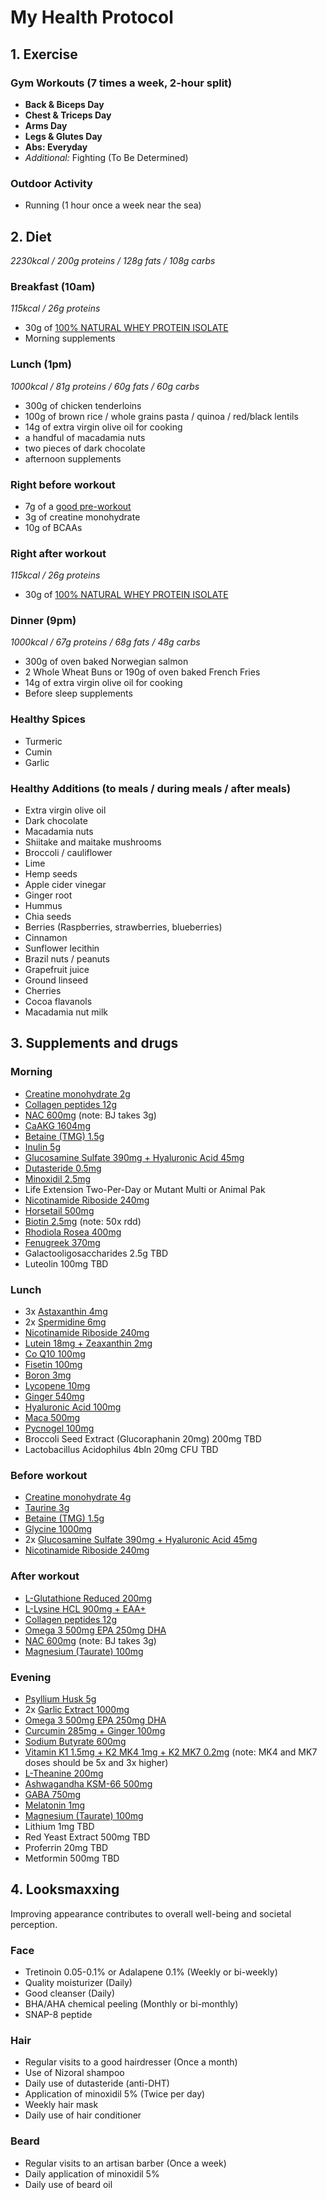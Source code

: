 # My Health Protocol 

## 1. Exercise

### Gym Workouts (7 times a week, 2-hour split)
- **Back & Biceps Day**
- **Chest & Triceps Day**
- **Arms Day**
- **Legs & Glutes Day**
- **Abs: Everyday**
- *Additional:* Fighting (To Be Determined)

### Outdoor Activity
- Running (1 hour once a week near the sea)

## 2. Diet
*2230kcal / 200g proteins / 128g fats / 108g carbs*

### Breakfast (10am)
*115kcal / 26g proteins*
- 30g of [100% NATURAL WHEY PROTEIN ISOLATE](https://olimpsport.com/eu/100-natural-whey-protein-isolate-3016)
- Morning supplements

### Lunch (1pm)
*1000kcal / 81g proteins / 60g fats / 60g carbs*
- 300g of chicken tenderloins
- 100g of brown rice / whole grains pasta / quinoa / red/black lentils
- 14g of extra virgin olive oil for cooking
- a handful of macadamia nuts
- two pieces of dark chocolate
- afternoon supplements

### Right before workout
- 7g of a [good pre-workout](https://gymbeam.com/pre-workout-stimulant-thor-gymbeam.html)
- 3g of creatine monohydrate
- 10g of BCAAs

### Right after workout
*115kcal / 26g proteins*
- 30g of [100% NATURAL WHEY PROTEIN ISOLATE](https://olimpsport.com/eu/100-natural-whey-protein-isolate-3016)

### Dinner (9pm)
*1000kcal / 67g proteins / 68g fats / 48g carbs*
- 300g of oven baked Norwegian salmon
- 2 Whole Wheat Buns or 190g of oven baked French Fries
- 14g of extra virgin olive oil for cooking
- Before sleep supplements

### Healthy Spices
- Turmeric
- Cumin
- Garlic

### Healthy Additions (to meals / during meals / after meals)
- Extra virgin olive oil
- Dark chocolate
- Macadamia nuts
- Shiitake and maitake mushrooms
- Broccoli / cauliflower
- Lime
- Hemp seeds
- Apple cider vinegar
- Ginger root
- Hummus
- Chia seeds
- Berries (Raspberries, strawberries, blueberries)
- Cinnamon
- Sunflower lecithin
- Brazil nuts / peanuts
- Grapefruit juice
- Ground linseed
- Cherries
- Cocoa flavanols
- Macadamia nut milk

## 3. Supplements and drugs

### Morning
- [Creatine monohydrate 2g](https://allegro.pl/oferta/ostrovit-kreatyna-monohydrat-500-g-czysta-creatine-naturalna-13339852935)
- [Collagen peptides 12g](https://allegro.pl/oferta/kfd-collagen-400-g-msn-boswellia-kolagen-7509981983)
- [NAC 600mg](https://allegro.pl/oferta/ostrovit-nac-n-acetylo-l-cysteina-w-proszku-200-g-naturalna-az-1333-porcje-11044048418) (note: BJ takes 3g)
- [CaAKG 1604mg](https://allegro.pl/oferta/proton-labs-caakg-30g-czysty-alfa-ketoglutaran-wapnia-proszek-13965419409)
- [Betaine (TMG) 1.5g](https://allegro.pl/oferta/proton-labs-3x-tmg-50g-betaina-bezwodna-czysty-proszek-99-7-17366838876)
- [Inulin 5g](https://allegro.pl/oferta/inulina-z-agawy-naturalny-slodzik-blonnik-w-proszku-bio-fit-gymbeam-250g-11061186389)
- [Glucosamine Sulfate 390mg + Hyaluronic Acid 45mg](https://allegro.pl/oferta/ostrovit-glukozamina-msm-chondroityna-150-g-kwas-hialuronowy-wit-c-15165596229)
- [Dutasteride 0.5mg](https://www.mp.pl/pacjent/leki/lek/92051,Adadut-kapsulki-miekkie)
- [Minoxidil 2.5mg](https://sons.co.uk/products/oral-capsule)
- Life Extension Two-Per-Day or Mutant Multi or Animal Pak
- [Nicotinamide Riboside 240mg](https://allegro.pl/oferta/rybozyd-nikotynamidu-niagen-witamina-b3-energia-koncentracja-gymbeam-60kaps-12375394736)
- [Horsetail 500mg](https://allegro.pl/oferta/ostrovit-skrzyp-polny-90-vege-kaps-500-mg-wlosy-skora-krzemionka-7-9570228163)
- [Biotin 2.5mg](https://allegro.pl/oferta/ostrovit-biotin-plus-100-tabs-biotyna-cynk-wlosy-wit-b7-selen-kwas-foliowy-8944142586) (note: 50x rdd)
- [Rhodiola Rosea 400mg](https://allegro.pl/oferta/sfd-rhodiola-rosea-90-tab-rozeniec-gorski-pamiec-koncentracja-zmeczenie-7497141491)
- [Fenugreek 370mg](https://allegro.pl/oferta/ostrovit-kozieradka-90-vcaps-naturalna-370-mg-wege-fenugreek-11607702815)
- Galactooligosaccharides 2.5g TBD
- Luteolin 100mg TBD


### Lunch
- 3x [Astaxanthin 4mg](https://allegro.pl/oferta/ostrovit-astaxanthin-forte-90-kaps-astaksantyna-naturalna-4-mg-antyoksydant-10533292248)
- 2x [Spermidine 6mg](https://allegro.pl/oferta/ostrovit-pharma-spermidyna-z-kielkow-pszenicy-60-mg-30-kaps-17013690516)
- [Nicotinamide Riboside 240mg](https://allegro.pl/oferta/rybozyd-nikotynamidu-niagen-witamina-b3-energia-koncentracja-gymbeam-60kaps-12375394736)
- [Lutein 18mg + Zeaxanthin 2mg](https://allegro.pl/oferta/ostrovit-luteina-zeaksantyna-60-caps-na-wzrok-16362502894)
- [Co Q10 100mg](https://allegro.pl/oferta/ostrovit-ubichinon-koenzym-q10-vege-100-kaps-100-mg-na-3-miesiace-11566562378)
- [Fisetin 100mg](https://allegro.pl/oferta/fisetyna-perukowiec-podolski-100-mg-vitaler-s-pamiec-koncentracja-30-kaps-17358512149)
- [Boron 3mg](https://allegro.pl/oferta/ostrovit-boron-120-kaps-bor-3-mg-kwas-borowy-vege-120-porcji-kwas-borny-17290705744)
- [Lycopene 10mg](https://allegro.pl/oferta/likopen-antyoksydant-ekstrakt-prostata-serce-zdrowa-skora-gymbeam-90-kaps-11193402125)
- [Ginger 540mg](https://allegro.pl/oferta/swanson-imbir-ginger-root-540-mg-ekstrakt-trawienie-metabolizm-100-kapsulek-14700837221)
- [Hyaluronic Acid 100mg](https://allegro.pl/oferta/kwas-hialuronowy-forte-skora-stawy-wlosy-mlodosc-wege-gymbeam-90-tab-13378791495)
- [Maca 500mg](https://allegro.pl/oferta/ostrovit-korzen-maca-vege-500-mg-90-tabs-ekstrakt-der-10-1-90-porcji-9910354122)
- [Pycnogel 100mg](https://allegro.pl/oferta/swanson-pycnogenol-100-mg-stawy-krazenie-30-kaps-kora-sosny-ekstrakt-14116831177)
- Broccoli Seed Extract (Glucoraphanin 20mg) 200mg TBD
- Lactobacillus Acidophilus 4bln 20mg CFU TBD

### Before workout
- [Creatine monohydrate 4g](https://allegro.pl/oferta/ostrovit-kreatyna-monohydrat-500-g-czysta-creatine-naturalna-13339852935)
- [Taurine 3g](https://allegro.pl/oferta/ostrovit-supreme-pure-taurine-300-g-tauryna-3000-mg-aminokwasy-czysta-7732560328)
- [Betaine (TMG) 1.5g](https://allegro.pl/oferta/proton-labs-3x-tmg-50g-betaina-bezwodna-czysty-proszek-99-7-17366838876)
- [Glycine 1000mg](https://allegro.pl/oferta/ostrovit-glicyna-200-g-glycine-naturalna-czysta-1000-mg-200-porcji-8381070446)
- 2x [Glucosamine Sulfate 390mg + Hyaluronic Acid 45mg](https://allegro.pl/oferta/ostrovit-glukozamina-msm-chondroityna-150-g-kwas-hialuronowy-wit-c-15165596229)
- [Nicotinamide Riboside 240mg](https://allegro.pl/oferta/rybozyd-nikotynamidu-niagen-witamina-b3-energia-koncentracja-gymbeam-60kaps-12375394736)


### After workout
- [L-Glutathione Reduced 200mg](https://allegro.pl/oferta/ostrovit-glutathione-vege-90-caps-glutation-200-mg-9941127199)
- [L-Lysine HCL 900mg + EAA+](https://allegro.pl/oferta/ostrovit-eaa-400-g-aminokwasy-regeneracja-bcaa-glutamina-tyrozyna-lizyna-8881135964)
- [Collagen peptides 12g](https://allegro.pl/oferta/kfd-collagen-400-g-msn-boswellia-kolagen-7509981983)
- [Omega 3 500mg EPA 250mg DHA](https://allegro.pl/oferta/ostrovit-omega-3-extreme-90-caps-odpornosc-500-epa-250-dha-wysoka-dawka-9786419003)
- [NAC 600mg](https://allegro.pl/oferta/ostrovit-nac-n-acetylo-l-cysteina-w-proszku-200-g-naturalna-az-1333-porcje-11044048418) (note: BJ takes 3g)
- [Magnesium (Taurate) 100mg](https://allegro.pl/oferta/allnutrition-magnesium-taurate-b6-100-kap-magnez-skurcz-stres-kosci-zeby-16799245835)



### Evening
- [Psyllium Husk 5g](https://allegro.pl/oferta/now-foods-psyllium-husk-powder-babka-plesznik-680-g-17285041093)
- 2x [Garlic Extract 1000mg](https://allegro.pl/oferta/ostrovit-garlic-90-caps-czosnek-bezzapachowy-allicyna-der-500-1-16360732944)
- [Omega 3 500mg EPA 250mg DHA](https://allegro.pl/oferta/ostrovit-omega-3-extreme-90-caps-odpornosc-500-epa-250-dha-wysoka-dawka-9786419003)
- [Curcumin 285mg + Ginger 100mg](https://allegro.pl/oferta/ostrovit-kurkuma-kurkumina-piperyna-imbir-3x90-tab-11326205826)
- [Sodium Butyrate 600mg](https://allegro.pl/oferta/ostrovit-sodium-butyrate-90-kaps-600-mg-maslan-sodu-kwas-maslowy-jelita-9318758216)
- [Vitamin K1 1.5mg + K2 MK4 1mg + K2 MK7 0.2mg](https://allegro.pl/oferta/witamina-k2-mk-7-i-mk-4-plus-witamina-k1-formy-all-trans-biodostepne-90-kap-17352876436) (note: MK4 and MK7 doses should be 5x and 3x higher)
- [L-Theanine 200mg](https://allegro.pl/oferta/ostrovit-l-teanina-vege-200-mg-90-kaps-koncentracja-inulina-100-mg-15891803172)
- [Ashwagandha KSM-66 500mg](https://allegro.pl/oferta/ashwagandha-ekstrakt-ksm-66-500mg-koncentracja-pamiec-gymbeam-90-kapsulek-14961267046)
- [GABA 750mg](https://allegro.pl/oferta/trec-gaba-750-60-kaps-lepszy-sen-i-regeneracja-po-treningu-sleep-er-9466086224)
- [Melatonin 1mg](https://allegro.pl/oferta/ostrovit-melatonin-300-tabs-melatonina-zdrowy-gleboki-sen-1-mg-9857310158)
- [Magnesium (Taurate) 100mg](https://allegro.pl/oferta/allnutrition-magnesium-taurate-b6-100-kap-magnez-skurcz-stres-kosci-zeby-16799245835)
- Lithium 1mg TBD
- Red Yeast Extract 500mg TBD
- Proferrin 20mg TBD
- Metformin 500mg TBD


## 4. Looksmaxxing
Improving appearance contributes to overall well-being and societal perception.

### Face
- Tretinoin 0.05-0.1% or Adalapene 0.1% (Weekly or bi-weekly)
- Quality moisturizer (Daily)
- Good cleanser (Daily)
- BHA/AHA chemical peeling (Monthly or bi-monthly)
- SNAP-8 peptide

### Hair
- Regular visits to a good hairdresser (Once a month)
- Use of Nizoral shampoo
- Daily use of dutasteride (anti-DHT)
- Application of minoxidil 5% (Twice per day)
- Weekly hair mask
- Daily use of hair conditioner

### Beard
- Regular visits to an artisan barber (Once a week)
- Daily application of minoxidil 5%
- Daily use of beard oil
